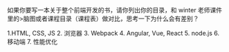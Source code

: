 如果你要写一本关于整个前端开发的书，请你列出你的目录，和 winter 老师课件里的>脑图或者课程目录（课程表）做对比，思考一下为什么会有差别？

1.HTML, CSS, JS
2. 浏览器
3. Webpack
4. Angular, Vue, React
5. node.js
6. 移动端
7. 性能优化
